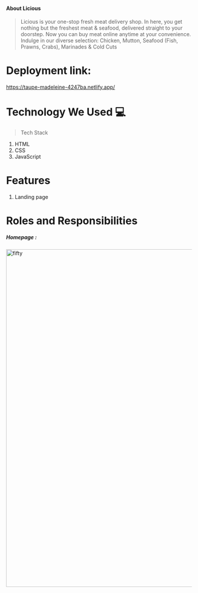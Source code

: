 # 
#### About Licious
>  Licious is your one-stop fresh meat delivery shop. In here, you get nothing but the freshest meat &amp; seafood, delivered straight to your doorstep. Now you can buy meat online anytime at your convenience. Indulge in our diverse selection: Chicken, Mutton, Seafood (Fish, Prawns, Crabs), Marinades &amp; Cold Cuts
# Deployment link:
https://taupe-madeleine-4247ba.netlify.app/

# Technology We Used :computer:
> Tech Stack
1. HTML
2. CSS
3. JavaScript

# Features
1. Landing page


# Roles and Responsibilities

##### Homepage : 
<img width="913" alt="fifty" src="https://imgur.com/a/bkyJ9X8">








